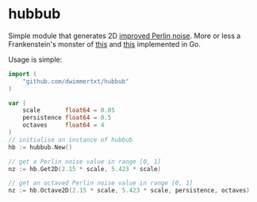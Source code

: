 # hubbub

Simple module that generates 2D [improved Perlin noise](https://mrl.cs.nyu.edu/~perlin/paper445.pdf).
More or less a Frankenstein's monster of [this](https://adrianb.io/2014/08/09/perlinnoise.html) and [this](https://rtouti.github.io/graphics/perlin-noise-algorithm) implemented in Go. 

Usage is simple:

```go
import (
    "github.com/dwimmertxt/hubbub"
)

var (
    scale       float64 = 0.05
    persistence float64 = 0.5
    octaves     float64 = 4
)
// initialise an instance of hubbub
hb := hubbub.New()

// get a Perlin noise value in range [0, 1]
nz := hb.Get2D(2.15 * scale, 5.423 * scale)

// get an octaved Perlin noise value in range [0, 1] 
nz := hb.Octave2D(2.15 * scale, 5.423 * scale, persistence, octaves)
        
```
